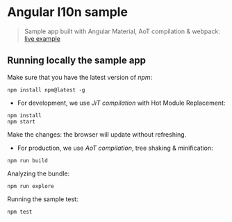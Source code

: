 # Angular l10n sample
> Sample app built with Angular Material, AoT compilation & webpack: [live example](http://robisim74.github.io/angular-l10n-sample)

## Running locally the sample app
Make sure that you have the latest version of _npm_:
```Shell
npm install npm@latest -g
```

- For development, we use _JiT compilation_ with Hot Module Replacement:
```Shell
npm install
npm start
```
Make the changes: the browser will update without refreshing.

- For production, we use _AoT compilation_, tree shaking & minification:
```Shell
npm run build
```

Analyzing the bundle:
```Shell
npm run explore
```

Running the sample test:
```Shell
npm test
```
